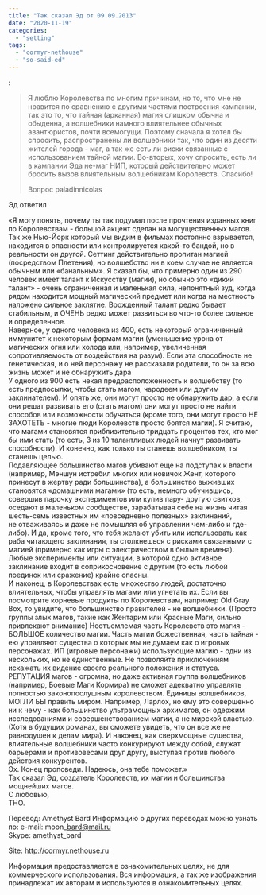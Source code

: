 ```yaml
---
title: "Так сказал Эд от 09.09.2013"
date: "2020-11-19"
categories: 
  - "setting"
tags: 
  - "cormyr-nethouse"
  - "so-said-ed"
---
```


:

> Я люблю Королевства по многим причинам, но то, что мне не нравится по сравнению с другими частями построения кампании, так это то, что тайная (арканная) магия слишком обычна и обыденна, а волшебники намного влиятельнее обычных авантюристов, почти всемогущи. Поэтому сначала я хотел бы спросить, распространены ли волшебники так, что один из десяти жителей города - маг, а так же есть ли риски связанные с использованием тайной магии. Во-вторых, хочу спросить, есть ли в кампании Эда не-маг НИП, который действительно может бросить вызов влиятельным волшебникам Королевств. Спасибо!
> 
> Вопрос paladinnicolas

  
Эд ответил

  
«Я могу понять, почему ты так подумал после прочтения изданных книг по Королевствам - большой акцент сделан на могущественных магов. Так же Нью-Йорк который мы видим в фильмах постоянно взрывается, находится в опасности или контролируется какой-то бандой, но в реальности он другой. Сеттинг действительно пропитан магией (посредством Плетения), но волшебство ни в коем случае не является обычным или «банальным». Я сказал бы, что примерно один из 290 человек имеет талант к Искусству (магии), но обычно это «дикий талант» - очень ограниченная и маленькая сила, непонятный зуд, когда рядом находится мощный магический предмет или когда на местность наложено сильное заклятие. Врожденный талант редко бывает стабильным, и ОЧЕНЬ редко может развиться во что-то более сильное и определенное.  
Наверное, у одного человека из 400, есть некоторый ограниченный иммунитет к некоторым формам магии (уменьшение урона от магических огня или холода или, например, увеличенная сопротивляемость от воздействия на разум). Если эта способность не генетическая, и о ней персонажу не рассказали родители, то он за всю жизнь может и не обнаружить дара  
У одного из 900 есть некая предрасположенность к волшебству (то есть предпосылки, чтобы стать магом, чародеем или другим заклинателем). И опять же, они могут просто не обнаружить дар, а если они решат развивать его (стать магом) они могут просто не найти способов или возможности обучаться (кроме того, они могут просто НЕ ЗАХОТЕТЬ - многие люди Королевств просто боятся магии). Я считаю, что магами становятся приблизительно тридцать процентов тех, кто мог бы ими стать (то есть, 3 из 10 талантливых людей начнут развивать способности). И конечно, как только ты станешь волшебником, ты станешь целью.  
Подавляющее большинство магов убивают еще на подступах к власти (например, Мэншун истребил многих или новичок Жент, которого принесут в жертву ради большинства), а большинство выживших становятся «домашними магами» (то есть, немного обучившись, совершив парочку экспериментов или купив пару- другую свитков, оседают в маленьком сообществе, зарабатывая себе на жизнь читая шесть-семь известных им «повседневно полезных» заклинаний,  
не отваживаясь и даже не помышляя об управлении чем-либо и где-либо). И да, кроме того, что тебя желают убить или использовать как раба читающего заклинания, ты столкнешься с рисками связанными с магией (примерно как игры с электричеством в былые времена). Любые эксперименты или ситуации, в которой одно активное заклинание входит в соприкосновение с другим (то есть любой поединок или сражение) крайне опасны.  
И наконец, в Королевствах есть множество людей, достаточно влиятельных, чтобы управлять магами или угнетать их. Если вы посмотрите корневые продукты по Королевствам, например Old Gray Box, то увидите, что большинство правителей - не волшебники. (Просто группы злых магов, такие как Жентарим или Красные Маги, сильно привлекают внимание) Неотъемлемая часть Королевств это магия - БОЛЬШОЕ количество магии. Часть магии божественная, часть тайная - ею управляют существа о которых мы не думаем как о игровых персонажах. ИП (игровые персонажи) использующие магию - одни из нескольких, но не единственные. Не позволяйте приключениям искажать их видение своего реального положения и статуса. РЕПУТАЦИЯ магов - огромна, но даже активная группа волшебников (например, Боевые Маги Кормира) не сможет адекватно управлять полностью законопослушным королевством. Единицы волшебников, МОГЛИ БЫ править миром. Например, Ларлох, но ему это совершенно ни к чему - как большинство ультрамощных архимагов, он одержим исследованиями и совершенствованием магии, а не мирской властью. (Хотя в будущих романах, вы сможете увидеть, что он все же не равнодушен к делам мира). И наконец, как сверхмощные существа, влиятельные волшебники часто конкурируют между собой, служат барьерами и противовесами друг другу, выступая против любого действия конкурентов.  
Эх. Конец проповеди. Надеюсь, она тебе поможет.»  
Так сказал Эд, создатель Королевств, их магии и большинства мощнейших магов.  
С любовью,  
THO.

  
Перевод: Amethyst Bard Информацию о других переводах можно узнать по: e-mail: moon\_bard@mail.ru  
Skype: amethyst\_bard

Site: http://cormyr.nethouse.ru

Информация предоставляется в ознакомительных целях, не для коммерческого использования. Вся информация, а так же изображения принадлежат их авторам и используются в ознакомительных целях.
